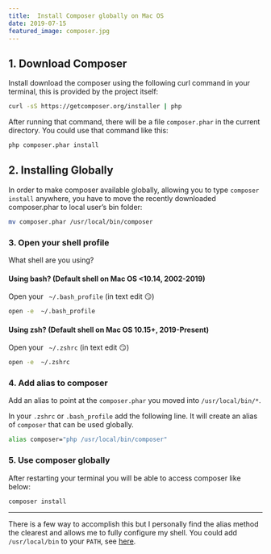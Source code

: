 ```yaml
---
title:  Install Composer globally on Mac OS
date: 2019-07-15
featured_image: composer.jpg
---
```


## 1. Download Composer

Install download the composer using the following curl command in your terminal, this is provided by the project itself:

```bash
curl -sS https://getcomposer.org/installer | php
```

After running that command, there will be a file `composer.phar` in the current directory. You could use that command like this:

```bash
php composer.phar install
```

## 2. Installing Globally 

In order to make composer available globally, allowing you to type `composer install` anywhere, you have to move the recently downloaded composer.phar to local user’s bin folder:

```bash
mv composer.phar /usr/local/bin/composer
```


### 3. Open your shell profile 

What shell are you using?

#### Using bash? (Default shell on Mac OS <10.14, 2002-2019)

Open your ` ~/.bash_profile` (in text edit 😏) 

```bash
open -e  ~/.bash_profile
```


#### Using zsh? (Default shell on Mac OS 10.15+, 2019-Present)

Open your ` ~/.zshrc` (in text edit 😏) 

```bash
open -e  ~/.zshrc
```

### 4. Add alias to composer 

Add an alias to point at the `composer.phar` you moved into `/usr/local/bin/*`.

In your `.zshrc` or `.bash_profile` add the following line. It will create an alias of `composer` that can be used globally.

```bash
alias composer="php /usr/local/bin/composer"
```


### 5. Use composer globally

After restarting your terminal you will be able to access composer like below:

```bash
composer install 
```

---

There is a few way to accomplish this but I personally find the alias method the clearest and allows me to fully configure my shell. You could add `/usr/local/bin` to your `PATH`, see [here](https://superuser.com/questions/595818/add-usr-local-sbin-to-the-path-of-a-user).